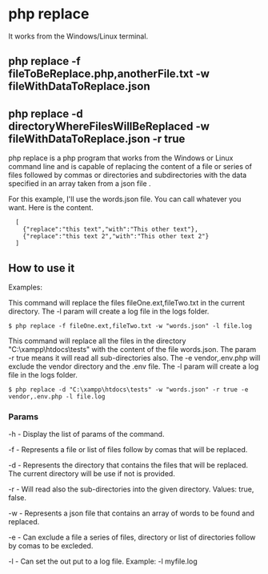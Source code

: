 # php replace 
It works from the Windows/Linux terminal.

## php replace -f fileToBeReplace.php,anotherFile.txt -w fileWithDataToReplace.json 

## php replace -d directoryWhereFilesWillBeReplaced -w fileWithDataToReplace.json -r true

php replace is a php program that works from the Windows or Linux command line and is capable of replacing the content of a file or series of files followed by commas or directories and subdirectories with the data specified in an array taken from a json file .

For this example, I'll use the words.json file. You can call whatever you want.
Here is the content.

````
  [ 
    {"replace":"this text","with":"This other text"},
    {"replace":"this text 2","with":"This other text 2"}
  ] 
````
  
  
## How to use it

  Examples:

  This command will replace the files fileOne.ext,fileTwo.txt in the current directory. The -l param will create a log file in the logs folder.

  ````
  $ php replace -f fileOne.ext,fileTwo.txt -w "words.json" -l file.log 
  ````

 This command will replace all the files in the directory "C:\xampp\htdocs\tests" with the content of the file words.json. The param -r true means it will read all sub-directories also. The -e vendor,.env.php will exclude the vendor directory and the .env file. The -l param will create a log file in the logs folder.
  
  ````
  $ php replace -d "C:\xampp\htdocs\tests" -w "words.json" -r true -e vendor,.env.php -l file.log 
  ````

### Params

-h - Display the list of params of the command.

-f - Represents a file or list of files follow by comas that will be replaced.

-d - Represents the directory that contains the files that will be replaced. The current    directory will be use if not is provided.

-r - Will read also the sub-directories into the given directory. Values: true, false.

-w - Represents a json file that contains an array of words to be found and replaced.

-e - Can exclude a file a series of files, directory or list of directories follow by comas to be excleded.

-l - Can set the out put to a log file. Example: -l myfile.log


